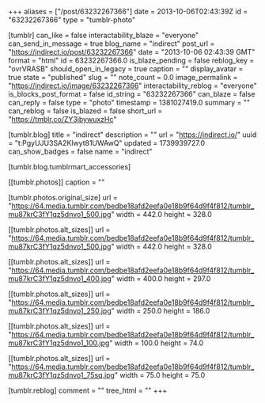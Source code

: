 +++
aliases = ["/post/63232267366"]
date = 2013-10-06T02:43:39Z
id = "63232267366"
type = "tumblr-photo"

[tumblr]
can_like = false
interactability_blaze = "everyone"
can_send_in_message = true
blog_name = "indirect"
post_url = "https://indirect.io/post/63232267366"
date = "2013-10-06 02:43:39 GMT"
format = "html"
id = 63232267366.0
is_blaze_pending = false
reblog_key = "ovrVRASB"
should_open_in_legacy = true
caption = ""
display_avatar = true
state = "published"
slug = ""
note_count = 0.0
image_permalink = "https://indirect.io/image/63232267366"
interactability_reblog = "everyone"
is_blocks_post_format = false
id_string = "63232267366"
can_blaze = false
can_reply = false
type = "photo"
timestamp = 1381027419.0
summary = ""
can_reblog = false
is_blazed = false
short_url = "https://tmblr.co/ZY3jbywuxzHc"

[tumblr.blog]
title = "indirect"
description = ""
url = "https://indirect.io/"
uuid = "t:PgyUJU3SA2Klwyt81UWAwQ"
updated = 1739939727.0
can_show_badges = false
name = "indirect"

[tumblr.blog.tumblrmart_accessories]

[[tumblr.photos]]
caption = ""

[tumblr.photos.original_size]
url = "https://64.media.tumblr.com/bedbe18afd2eefa0e18b9f64d9f4f812/tumblr_mu87krC3fY1qz5dnvo1_500.jpg"
width = 442.0
height = 328.0

[[tumblr.photos.alt_sizes]]
url = "https://64.media.tumblr.com/bedbe18afd2eefa0e18b9f64d9f4f812/tumblr_mu87krC3fY1qz5dnvo1_500.jpg"
width = 442.0
height = 328.0

[[tumblr.photos.alt_sizes]]
url = "https://64.media.tumblr.com/bedbe18afd2eefa0e18b9f64d9f4f812/tumblr_mu87krC3fY1qz5dnvo1_400.jpg"
width = 400.0
height = 297.0

[[tumblr.photos.alt_sizes]]
url = "https://64.media.tumblr.com/bedbe18afd2eefa0e18b9f64d9f4f812/tumblr_mu87krC3fY1qz5dnvo1_250.jpg"
width = 250.0
height = 186.0

[[tumblr.photos.alt_sizes]]
url = "https://64.media.tumblr.com/bedbe18afd2eefa0e18b9f64d9f4f812/tumblr_mu87krC3fY1qz5dnvo1_100.jpg"
width = 100.0
height = 74.0

[[tumblr.photos.alt_sizes]]
url = "https://64.media.tumblr.com/bedbe18afd2eefa0e18b9f64d9f4f812/tumblr_mu87krC3fY1qz5dnvo1_75sq.jpg"
width = 75.0
height = 75.0

[tumblr.reblog]
comment = ""
tree_html = ""
+++

